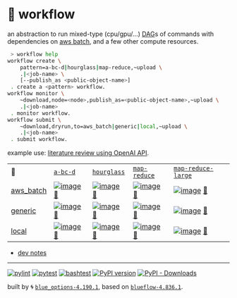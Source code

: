 # 📜 workflow

an abstraction to run mixed-type (cpu/gpu/...) [DAG](https://networkx.org/documentation/stable/reference/classes/digraph.html)s of commands with dependencies on [aws batch](https://aws.amazon.com/batch/), and a few other compute resources.

```bash
 > workflow help
workflow create \
	pattern=a-bc-d|hourglass|map-reduce,~upload \
	.|<job-name> \
	[--publish_as <public-object-name>]
 . create a <pattern> workflow.
workflow monitor \
	~download,node=<node>,publish_as=<public-object-name>,~upload \
	.|<job-name>
 . monitor workflow.
workflow submit \
	~download,dryrun,to=aws_batch|generic|local,~upload \
	.|<job-name>
 . submit workflow.
```

example use: [literature review using OpenAI API](https://github.com/kamangir/openai-commands/tree/main/openai_commands/literature_review).

|   |   |   |   |   |
| --- | --- | --- | --- | --- |
| 📜 | [`a-bc-d`](./patterns/a-bc-d.dot) | [`hourglass`](./patterns/hourglass.dot) | [`map-reduce`](./patterns/map-reduce.dot) | [`map-reduce-large`](./patterns/map-reduce-large.dot) |
| [aws_batch](./runners/aws_batch.py) | [![image](https://kamangir-public.s3.ca-central-1.amazonaws.com/aws_batch-a-bc-d/workflow.gif?raw=true&random=pftuq90b0z2n4o5i)](https://kamangir-public.s3.ca-central-1.amazonaws.com/aws_batch-a-bc-d/workflow.gif?raw=true&random=pftuq90b0z2n4o5i) [🔗](https://kamangir-public.s3.ca-central-1.amazonaws.com/aws_batch-a-bc-d/workflow.gif?raw=true&random=pftuq90b0z2n4o5i) | [![image](https://kamangir-public.s3.ca-central-1.amazonaws.com/aws_batch-hourglass/workflow.gif?raw=true&random=ycrmt3qx6eq7jmnq)](https://kamangir-public.s3.ca-central-1.amazonaws.com/aws_batch-hourglass/workflow.gif?raw=true&random=ycrmt3qx6eq7jmnq) [🔗](https://kamangir-public.s3.ca-central-1.amazonaws.com/aws_batch-hourglass/workflow.gif?raw=true&random=ycrmt3qx6eq7jmnq) | [![image](https://kamangir-public.s3.ca-central-1.amazonaws.com/aws_batch-map-reduce/workflow.gif?raw=true&random=8rkpgkk5h7hwyqvs)](https://kamangir-public.s3.ca-central-1.amazonaws.com/aws_batch-map-reduce/workflow.gif?raw=true&random=8rkpgkk5h7hwyqvs) [🔗](https://kamangir-public.s3.ca-central-1.amazonaws.com/aws_batch-map-reduce/workflow.gif?raw=true&random=8rkpgkk5h7hwyqvs) | [![image](https://kamangir-public.s3.ca-central-1.amazonaws.com/aws_batch-map-reduce-large/workflow.gif?raw=true&random=z4e0ytpij178ftpf)](https://kamangir-public.s3.ca-central-1.amazonaws.com/aws_batch-map-reduce-large/workflow.gif?raw=true&random=z4e0ytpij178ftpf) [🔗](https://kamangir-public.s3.ca-central-1.amazonaws.com/aws_batch-map-reduce-large/workflow.gif?raw=true&random=z4e0ytpij178ftpf) |
| [generic](./runners/generic.py) | [![image](https://kamangir-public.s3.ca-central-1.amazonaws.com/generic-a-bc-d/workflow.gif?raw=true&random=oio7brpu7jtm3l1x)](https://kamangir-public.s3.ca-central-1.amazonaws.com/generic-a-bc-d/workflow.gif?raw=true&random=oio7brpu7jtm3l1x) [🔗](https://kamangir-public.s3.ca-central-1.amazonaws.com/generic-a-bc-d/workflow.gif?raw=true&random=oio7brpu7jtm3l1x) | [![image](https://kamangir-public.s3.ca-central-1.amazonaws.com/generic-hourglass/workflow.gif?raw=true&random=l0lmt2vfrno11ynm)](https://kamangir-public.s3.ca-central-1.amazonaws.com/generic-hourglass/workflow.gif?raw=true&random=l0lmt2vfrno11ynm) [🔗](https://kamangir-public.s3.ca-central-1.amazonaws.com/generic-hourglass/workflow.gif?raw=true&random=l0lmt2vfrno11ynm) | [![image](https://kamangir-public.s3.ca-central-1.amazonaws.com/generic-map-reduce/workflow.gif?raw=true&random=l0azt661d9rmghtr)](https://kamangir-public.s3.ca-central-1.amazonaws.com/generic-map-reduce/workflow.gif?raw=true&random=l0azt661d9rmghtr) [🔗](https://kamangir-public.s3.ca-central-1.amazonaws.com/generic-map-reduce/workflow.gif?raw=true&random=l0azt661d9rmghtr) | [![image](https://kamangir-public.s3.ca-central-1.amazonaws.com/generic-map-reduce-large/workflow.gif?raw=true&random=mte68ayfbc2kiak6)](https://kamangir-public.s3.ca-central-1.amazonaws.com/generic-map-reduce-large/workflow.gif?raw=true&random=mte68ayfbc2kiak6) [🔗](https://kamangir-public.s3.ca-central-1.amazonaws.com/generic-map-reduce-large/workflow.gif?raw=true&random=mte68ayfbc2kiak6) |
| [local](./runners/local.py) | [![image](https://kamangir-public.s3.ca-central-1.amazonaws.com/local-a-bc-d/workflow.gif?raw=true&random=r1771on53dou3la8)](https://kamangir-public.s3.ca-central-1.amazonaws.com/local-a-bc-d/workflow.gif?raw=true&random=r1771on53dou3la8) [🔗](https://kamangir-public.s3.ca-central-1.amazonaws.com/local-a-bc-d/workflow.gif?raw=true&random=r1771on53dou3la8) | [![image](https://kamangir-public.s3.ca-central-1.amazonaws.com/local-hourglass/workflow.gif?raw=true&random=y88tzgzhc0l8ugbe)](https://kamangir-public.s3.ca-central-1.amazonaws.com/local-hourglass/workflow.gif?raw=true&random=y88tzgzhc0l8ugbe) [🔗](https://kamangir-public.s3.ca-central-1.amazonaws.com/local-hourglass/workflow.gif?raw=true&random=y88tzgzhc0l8ugbe) | [![image](https://kamangir-public.s3.ca-central-1.amazonaws.com/local-map-reduce/workflow.gif?raw=true&random=dll1e301r953pnov)](https://kamangir-public.s3.ca-central-1.amazonaws.com/local-map-reduce/workflow.gif?raw=true&random=dll1e301r953pnov) [🔗](https://kamangir-public.s3.ca-central-1.amazonaws.com/local-map-reduce/workflow.gif?raw=true&random=dll1e301r953pnov) | [![image](https://kamangir-public.s3.ca-central-1.amazonaws.com/local-map-reduce-large/workflow.gif?raw=true&random=w8vcxmw9omowro9j)](https://kamangir-public.s3.ca-central-1.amazonaws.com/local-map-reduce-large/workflow.gif?raw=true&random=w8vcxmw9omowro9j) [🔗](https://kamangir-public.s3.ca-central-1.amazonaws.com/local-map-reduce-large/workflow.gif?raw=true&random=w8vcxmw9omowro9j) |

- [dev notes](https://arash-kamangir.medium.com/%EF%B8%8F-openai-experiments-54-e49117dc69ef)

---


[![pylint](https://github.com/kamangir/notebooks-and-scripts/actions/workflows/pylint.yml/badge.svg)](https://github.com/kamangir/notebooks-and-scripts/actions/workflows/pylint.yml) [![pytest](https://github.com/kamangir/notebooks-and-scripts/actions/workflows/pytest.yml/badge.svg)](https://github.com/kamangir/notebooks-and-scripts/actions/workflows/pytest.yml) [![bashtest](https://github.com/kamangir/notebooks-and-scripts/actions/workflows/bashtest.yml/badge.svg)](https://github.com/kamangir/notebooks-and-scripts/actions/workflows/bashtest.yml) [![PyPI version](https://img.shields.io/pypi/v/notebooks-and-scripts.svg)](https://pypi.org/project/notebooks-and-scripts/) [![PyPI - Downloads](https://img.shields.io/pypi/dd/notebooks-and-scripts)](https://pypistats.org/packages/notebooks-and-scripts)

built by 🌀 [`blue_options-4.190.1`](https://github.com/kamangir/awesome-bash-cli), based on [`blueflow-4.836.1`](https://github.com/kamangir/notebooks-and-scripts).
